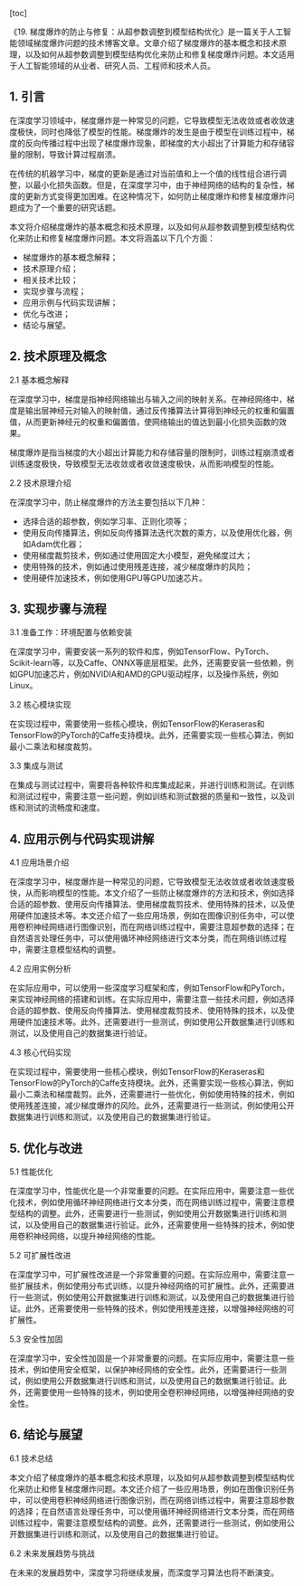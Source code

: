 
[toc]                    
                
                
《19. 梯度爆炸的防止与修复：从超参数调整到模型结构优化》是一篇关于人工智能领域梯度爆炸问题的技术博客文章。文章介绍了梯度爆炸的基本概念和技术原理，以及如何从超参数调整到模型结构优化来防止和修复梯度爆炸问题。本文适用于人工智能领域的从业者、研究人员、工程师和技术人员。

## 1. 引言

在深度学习领域中，梯度爆炸是一种常见的问题，它导致模型无法收敛或者收敛速度极快，同时也降低了模型的性能。梯度爆炸的发生是由于模型在训练过程中，梯度的反向传播过程中出现了梯度爆炸现象，即梯度的大小超出了计算能力和存储容量的限制，导致计算过程崩溃。

在传统的机器学习中，梯度的更新是通过对当前值和上一个值的线性组合进行调整，以最小化损失函数。但是，在深度学习中，由于神经网络的结构的复杂性，梯度的更新方式变得更加困难。在这种情况下，如何防止梯度爆炸和修复梯度爆炸问题成为了一个重要的研究话题。

本文将介绍梯度爆炸的基本概念和技术原理，以及如何从超参数调整到模型结构优化来防止和修复梯度爆炸问题。本文将涵盖以下几个方面：

- 梯度爆炸的基本概念解释；
- 技术原理介绍；
- 相关技术比较；
- 实现步骤与流程；
- 应用示例与代码实现讲解；
- 优化与改进；
- 结论与展望。

## 2. 技术原理及概念

2.1 基本概念解释

在深度学习中，梯度是指神经网络输出与输入之间的映射关系。在神经网络中，梯度是输出层神经元对输入的映射值，通过反传播算法计算得到神经元的权重和偏置值，从而更新神经元的权重和偏置值，使网络输出的值达到最小化损失函数的效果。

梯度爆炸是指当梯度的大小超出计算能力和存储容量的限制时，训练过程崩溃或者训练速度极快，导致模型无法收敛或者收敛速度极快，从而影响模型的性能。

2.2 技术原理介绍

在深度学习中，防止梯度爆炸的方法主要包括以下几种：

- 选择合适的超参数，例如学习率、正则化项等；
- 使用反向传播算法，例如反向传播算法迭代次数的乘方，以及使用优化器，例如Adam优化器；
- 使用梯度裁剪技术，例如通过使用固定大小模型，避免梯度过大；
- 使用特殊的技术，例如通过使用残差连接，减少梯度爆炸的风险；
- 使用硬件加速技术，例如使用GPU等GPU加速芯片。

## 3. 实现步骤与流程

3.1 准备工作：环境配置与依赖安装

在深度学习中，需要安装一系列的软件和库，例如TensorFlow、PyTorch、Scikit-learn等，以及Caffe、ONNX等底层框架。此外，还需要安装一些依赖，例如GPU加速芯片，例如NVIDIA和AMD的GPU驱动程序，以及操作系统，例如Linux。

3.2 核心模块实现

在实现过程中，需要使用一些核心模块，例如TensorFlow的Keraseras和TensorFlow的PyTorch的Caffe支持模块。此外，还需要实现一些核心算法，例如最小二乘法和梯度裁剪。

3.3 集成与测试

在集成与测试过程中，需要将各种软件和库集成起来，并进行训练和测试。在训练和测试过程中，需要注意一些问题，例如训练和测试数据的质量和一致性，以及训练和测试的流畅度和速度。

## 4. 应用示例与代码实现讲解

4.1 应用场景介绍

在深度学习中，梯度爆炸是一种常见的问题，它导致模型无法收敛或者收敛速度极快，从而影响模型的性能。本文介绍了一些防止梯度爆炸的方法和技术，例如选择合适的超参数、使用反向传播算法、使用梯度裁剪技术、使用特殊的技术，以及使用硬件加速技术等。本文还介绍了一些应用场景，例如在图像识别任务中，可以使用卷积神经网络进行图像识别，而在网络训练过程中，需要注意超参数的选择；在自然语言处理任务中，可以使用循环神经网络进行文本分类，而在网络训练过程中，需要注意模型结构的调整。

4.2 应用实例分析

在实际应用中，可以使用一些深度学习框架和库，例如TensorFlow和PyTorch，来实现神经网络的搭建和训练。在实际应用中，需要注意一些技术问题，例如选择合适的超参数、使用反向传播算法、使用梯度裁剪技术、使用特殊的技术，以及使用硬件加速技术等。此外，还需要进行一些测试，例如使用公开数据集进行训练和测试，以及使用自己的数据集进行验证。

4.3 核心代码实现

在实现过程中，需要使用一些核心模块，例如TensorFlow的Keraseras和TensorFlow的PyTorch的Caffe支持模块。此外，还需要实现一些核心算法，例如最小二乘法和梯度裁剪。此外，还需要进行一些优化，例如使用特殊的技术，例如使用残差连接，减少梯度爆炸的风险。此外，还需要进行一些测试，例如使用公开数据集进行训练和测试，以及使用自己的数据集进行验证。

## 5. 优化与改进

5.1 性能优化

在深度学习中，性能优化是一个非常重要的问题。在实际应用中，需要注意一些优化技术，例如使用循环神经网络进行文本分类，而在网络训练过程中，需要注意模型结构的调整。此外，还需要进行一些测试，例如使用公开数据集进行训练和测试，以及使用自己的数据集进行验证。此外，还需要使用一些特殊的技术，例如使用卷积神经网络，以提升神经网络的性能。

5.2 可扩展性改进

在深度学习中，可扩展性改进是一个非常重要的问题。在实际应用中，需要注意一些扩展技术，例如使用分布式训练，以提升神经网络的可扩展性。此外，还需要进行一些测试，例如使用公开数据集进行训练和测试，以及使用自己的数据集进行验证。此外，还需要使用一些特殊的技术，例如使用残差连接，以增强神经网络的可扩展性。

5.3 安全性加固

在深度学习中，安全性加固是一个非常重要的问题。在实际应用中，需要注意一些技术，例如使用安全框架，以保护神经网络的安全性。此外，还需要进行一些测试，例如使用公开数据集进行训练和测试，以及使用自己的数据集进行验证。此外，还需要使用一些特殊的技术，例如使用全卷积神经网络，以增强神经网络的安全性。

## 6. 结论与展望

6.1 技术总结

本文介绍了梯度爆炸的基本概念和技术原理，以及如何从超参数调整到模型结构优化来防止和修复梯度爆炸问题。本文还介绍了一些应用场景，例如在图像识别任务中，可以使用卷积神经网络进行图像识别，而在网络训练过程中，需要注意超参数的选择；在自然语言处理任务中，可以使用循环神经网络进行文本分类，而在网络训练过程中，需要注意模型结构的调整。此外，还需要进行一些测试，例如使用公开数据集进行训练和测试，以及使用自己的数据集进行验证。

6.2 未来发展趋势与挑战

在未来的发展趋势中，深度学习将继续发展，而深度学习算法也将不断演变。

